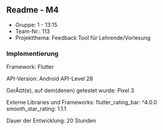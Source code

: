 ## Readme - M4

* Gruppe:	1 - 13:15
* Team-Nr.: 113
* Projektthema: Feedback Tool für Lehrende/Vorlesung

### Implementierung

Framework:	Flutter

API-Version: Android API-Level 28

GerÃ¤t(e), auf dem(denen) getestet wurde:
Pixel 3

Externe Libraries und Frameworks:
flutter_rating_bar: ^4.0.0
smooth_star_rating: 1.1.1

Dauer der Entwicklung:
20 Stunden
